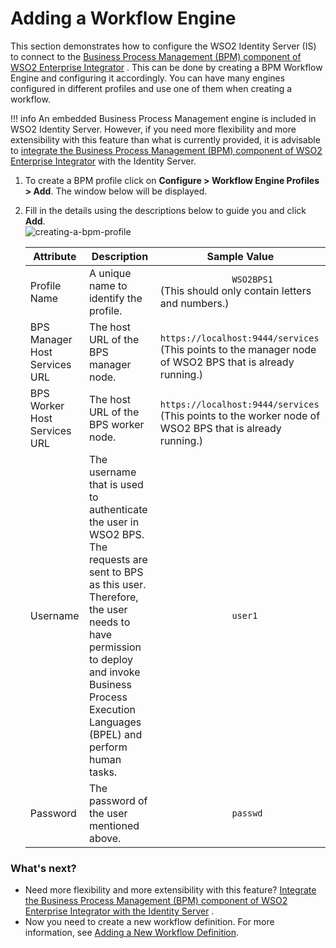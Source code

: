 # Adding a Workflow Engine

This section demonstrates how to configure the WSO2 Identity Server (IS)
to connect to the [Business Process Management (BPM) component of WSO2
Enterprise
Integrator](https://docs.wso2.com/display/EI611/Business+Process+Management)
. This can be done by creating a BPM Workflow Engine and configuring it
accordingly. You can have many engines configured in different profiles
and use one of them when creating a workflow.

!!! info 
    An embedded Business Process Management engine is included in WSO2
    Identity Server. However, if you need more flexibility and more
    extensibility with this feature than what is currently provided, it is
    advisable to [integrate the Business Process Management (BPM) component
    of WSO2 Enterprise
    Integrator](../../learn/configuring-the-bpm-profile-of-wso2-ei-as-a-workflow-engine)
    with the Identity Server.

1.  To create a BPM profile click on **Configure \> Workflow Engine
    Profiles \> Add**. The window below will be displayed.

2.  Fill in the details using the descriptions below to guide you and
    click **Add**.  
    ![creating-a-bpm-profile](../../assets/img/using-wso2-identity-server/creating-a-bpm-profile.png) 

    | Attribute                     | Description                                                                                                                                                                                                                                       | Sample Value                                                                                                                                                         |
    |-------------------------------|---------------------------------------------------------------------------------------------------------------------------------------------------------------------------------------------------------------------------------------------------|----------------------------------------------------------------------------------------------------------------------------------------------------------------------|
    | Profile Name                  | A unique name to identify the profile.                                                                                                                                                                                                            | `               WSO2BPS1              ` (This should only contain letters and numbers.)                                                                              |
    | BPS Manager Host Services URL | The host URL of the BPS manager node.                                                                                                                                                                                                             | `                               https://localhost:9444/services                             ` (This points to the manager node of WSO2 BPS that is already running.) |
    | BPS Worker Host Services URL  | The host URL of the BPS worker node.                                                                                                                                                                                                              | `                               https://localhost:9444/services                             ` (This points to the worker node of WSO2 BPS that is already running.)  |
    | Username                      | The username that is used to authenticate the user in WSO2 BPS. The requests are sent to BPS as this user. Therefore, the user needs to have permission to deploy and invoke Business Process Execution Languages (BPEL) and perform human tasks. | `               user1              `                                                                                                                                 |
    | Password                      | The password of the user mentioned above.                                                                                                                                                                                                         | `               passwd              `                                                                                                                                |

### What's next?

-   Need more flexibility and more extensibility with this feature?
    [Integrate the Business Process Management (BPM) component of WSO2
    Enterprise Integrator with the Identity
    Server](../../learn/configuring-the-bpm-profile-of-wso2-ei-as-a-workflow-engine)
    .
-   Now you need to create a new workflow definition. For more
    information, see [Adding a New Workflow
    Definition](../../learn/adding-a-new-workflow-definition).

  
